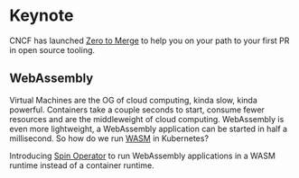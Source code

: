 # Keynote

CNCF has launched [Zero to Merge](https://project.linuxfoundation.org/cncf-zero-to-merge-application) to help you on your path
to your first PR in open source tooling.

## WebAssembly

Virtual Machines are the OG of cloud computing, kinda slow, kinda powerful. Containers take a couple seconds to start, consume
fewer resources and are the middleweight of cloud computing. WebAssembly is even more lightweight, a WebAssembly application can
be started in half a millisecond. So how do we run [WASM](https://webassembly.org/) in Kubernetes?

Introducing [Spin Operator](https://github.com/spinkube/spin-operator) to run WebAssembly applications in a WASM runtime
instead of a container runtime.
